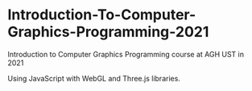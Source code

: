 # Introduction-To-Computer-Graphics-Programming-2021
Introduction to Computer Graphics Programming course at AGH UST in 2021

Using JavaScript with WebGL and Three.js libraries.

